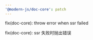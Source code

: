 ```yaml
---
'@modern-js/doc-core': patch
---
```


fix(doc-core): throw error when ssr failed

fix(doc-core): ssr 失败时抛出错误

